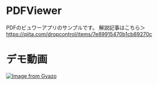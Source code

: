 # PDFViewer
PDFのビュワーアプリのサンプルです。
解説記事はこちら＞https://qiita.com/dropcontrol/items/7e89915470b1cb89270c

# デモ動画

[![Image from Gyazo](https://i.gyazo.com/496eac4f1e9a1cc88bc0a148d5941ca3.gif)](https://gyazo.com/496eac4f1e9a1cc88bc0a148d5941ca3)

